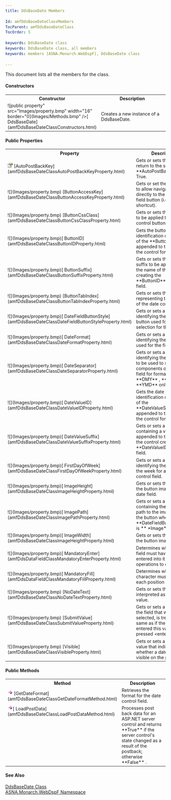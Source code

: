 ```yaml
---
title: DdsBaseDate Members

Id: amfDdsBaseDateClassMembers
TocParent: amfDdsBaseDateClass
TocOrder: 5

keywords: DdsBaseDate class
keywords: DdsBaseDate class, all members
keywords: members [ASNA.Monarch.WebDspF], DdsBaseDate class

---
```


This document lists all the members for the class. 
<!-- start constructor table -->	

#### Constructors
<table class="mytable" cellspacing="0" cellpadding="4" width="90%">
          <colgroup>
            <col width="30%" />
            <col width="70%" />
          </colgroup>
          <tr>
            <th>Constructor</th>
            <th>Description</th>
          </tr>
<!-- end copy BUT put in extra div and end of table -->
          <tr>
            <td>![public property" src="Images/property.bmp" width="16" border="0](Images/Methods.bmp" />[
              DdsBaseDate](amfDdsBaseDateClassConstructors.html)
            </td>
            <td>Creates a new instance of a
            DdsBaseDate.</td>
          </tr>
</table>

<!-- start table -->	

#### Public Properties
<table class="mytable" cellspacing="0" cellpadding="4" width="90%">
          <colgroup>
            <col width="30%" />
            <col width="70%" />
          </colgroup>
          <tr>
            <th>Property</th>
            <th>Description</th>
          </tr>
<!-- end copy BUT put in extra div and end of table -->
          <tr>
            <td><img  height="16) [AutoPostBack](amfDdsBaseDateClassAutoPostBackProperty.html)</td>
            <td>Gets or sets a boolean
            value that if true, causes the control to generate a
            post back to the server when the field is
            output-only.</td>
          </tr>
          <tr>
            <td><img  height="16" alt="public property" src="Images/property.bmp" width="16" border="0" /> [AutoPostBackKey](amfDdsBaseDateClassAutoPostBackKeyProperty.html)</td>
            <td>Gets or sets the
            aidkey to return to the server when 
            <a> **AutoPostBack** </a> is True.</td>
          </tr>
          <tr>
            <td>![](Images/property.bmp) [ButtonAccessKey](amfDdsBaseDateClassButtonAccessKeyProperty.html)</td>
            <td>Gets or
            set the access key to allow navigation
            directly to the date control field button (i.e.
            keyboard shortcut).</td>
          </tr>
          <tr>
            <td>![](Images/property.bmp) [ButtonCssClass](amfDdsBaseDateClassButtonCssClassProperty.html)</td>
            <td>Gets or sets the css
            class to be applied to the date control
            button.</td>
          </tr>
          <tr>
            <td>![](Images/property.bmp)[
              ButtonID](amfDdsBaseDateClassButtonIDProperty.html)
            </td>
            <td>Gets the button
            identification comprised of the 
 **ButtonSuffix**  appended to the name
            of the control for the field.</td>
          </tr>
          <tr>
            <td>![](Images/property.bmp)[
              ButtonSuffix](amfDdsBaseDateClassButtonSuffixProperty.html)
            </td>
            <td>Gets or sets
            the value of a suffix to be appended to
            the name of the
            control creating the 
 **ButtonID**  for the field.</td>
          </tr>
          <tr>
            <td>![](Images/property.bmp) [ButtonTabIndex](amfDdsBaseDateClassButtonTabIndexProperty.html)</td>
            <td>Gets or sets the index
            representing the tab order of the date control
            button.</td>
          </tr>
          <tr>
            <td>![](Images/property.bmp)[
              DateFieldButtonStyle](amfDdsBaseDateClassDateFieldButtonStyleProperty.html)
            </td>
            <td>Gets or sets a value
            identifying the style of button used for date selection
            for the field.</td>
          </tr>
          <tr>
            <td>![](Images/property.bmp)[
              DateFormat](amfDdsBaseDateClassDateFormatProperty.html)
            </td>
            <td>Gets or sets a value
            identifying the date format used for the
            field.</td>
          </tr>
          <tr>
            <td>![](Images/property.bmp)[
              DateSeparator](amfDdsBaseDateClassDateSeparatorProperty.html)
            </td>
            <td>Gets or sets a value
            identifying the character to be
            used to separate the components of the
            date field for formats 
 **DMY** , 
 **MDY** , or 
 **YMD**  only.</td>
          </tr>
          <tr>
            <td>![](Images/property.bmp)[
              DateValueID](amfDdsBaseDateClassDateValueIDProperty.html)
            </td>
            <td>Gets the date
            identification comprised of the 
 **DateValueSuffix**  appended to
            the name of the control for the
            field.</td>
          </tr>
          <tr>
            <td>![](Images/property.bmp)[
              DateValueSuffix](amfDdsBaseDateClassDateValueSuffixProperty.html)
            </td>
            <td>Gets or sets a
            string value containing a value to be
            appended to the name of the
            control creating the 
 **DateValueID**  for the
            field.</td>
          </tr>
          <tr>
            <td>![](Images/property.bmp)[
              FirstDayOfWeek](amfDdsBaseDateClassFirstDayOfWeekProperty.html)
            </td>
            <td>Gets or sets a value
            identifying the first day of the week for a
            date control field.</td>
          </tr>
          <tr>
            <td>![](Images/property.bmp)[
              ImageHeight](amfDdsBaseDateClassImageHeightProperty.html)
            </td>
            <td>Gets or sets the
            height of the button image for a date field.</td>
          </tr>
          <tr>
            <td>![](Images/property.bmp)[
              ImagePath](amfDdsBaseDateClassImagePathProperty.html)
            </td>
            <td>Gets or sets a value
            containing the relative path to the image used as
            the button when the 
 **DateFieldButtonStyle**  is 
 ** *Image* ** .</td>
          </tr>
          <tr>
            <td>![](Images/property.bmp)[
              ImageWidth](amfDdsBaseDateClassImageHeightProperty.html)
            </td>
            <td>Gets or sets the width
            of the button image.</td>
          </tr>
		  		<tr>
            <td>![](Images/property.bmp)[
              MandatoryEnter](amfDdsDataFieldClassMandatoryEnterProperty.html)
            </td>
            <td>Determines whether the field must have a value entered into it for operations to continue.</td>
          </tr>
		  <tr>
            <td>![](Images/property.bmp)[
              MandatoryFill](amfDdsDataFieldClassMandatoryFillProperty.html)
            </td>
            <td>Determines whether a character must be entered each position in the field.</td>
          </tr>
          <tr>
            <td>![](Images/property.bmp) [NoDateText](amfDdsBaseDateClassNoDateTextProperty.html)</td>
            <td>Gets or sets the text
            to be interpreted as a 'no date' value.</td>
          </tr>
          <tr>
            <td>![](Images/property.bmp) [SubmitValue](amfDdsBaseDateClassSubmitValueProperty.html)</td>
            <td>Gets or sets a value for
            the field that when selected, is treated the same
            as if the user had entered this value and pressed
            &lt;enter&gt;.</td>
          </tr>
          <tr>
            <td>![](Images/property.bmp) [Visible](amfDdsBaseDateClassVisibleProperty.html)</td>
            <td>Gets or sets a boolean
            value that indicates whether a date field is visible on
            the page.</td>
          </tr>
</table>

<!-- start table -->	

#### Public Methods
<table class="mytable" cellspacing="0" cellpadding="4" width="90%">
          <colgroup>
            <col width="30%" />
            <col width="70%" />
          </colgroup>
          <tr>
            <th>Method</th>
            <th>Description</th>
          </tr>
<!-- end copy BUT put in extra div and end of table -->
          <tr>
            <td><img  alt="public method" src="Images/Methods.bmp" width="16" border="0" /> [GetDateFormat](amfDdsBaseDateClassGetDateFormatMethod.html)</td>
            <td>Retrieves the format for
            the date control field.</td>
          </tr>
          <tr valign="top">
            <td><img  alt="public method" src="Images/Methods.bmp" width="16" border="0" />[
              LoadPostData](amfDdsBaseDateClassLoadPostDataMethod.html)
            </td>
            <td>Processes post back data
            for an ASP.NET server control and returns 
 **True**  if the server control's state
            changed as a result of the postback; otherwise 
 **False** .</td>
          </tr>
</table>

#### See Also
[DdsBaseDate Class](amfDdsBaseDateClass.html) <br /> [ ASNA.Monarch.WebDspF Namespace](amfWebDspFNamespace.html) 

